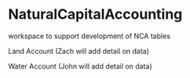 # NaturalCapitalAccounting
workspace to support development of NCA tables

Land Account (Zach will add detail on data)

Water Account (John will add detail on data)
